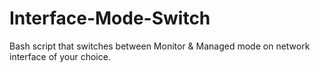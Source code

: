 # Interface-Mode-Switch
Bash script that switches between Monitor &amp; Managed mode on network interface of your choice. 

